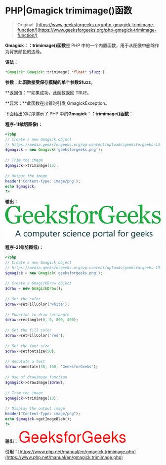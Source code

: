 # PHP|Gmagick trimimage()函数

> Original: [https://www.geeksforgeeks.org/php-gmagick-trimimage-function/](https://www.geeksforgeeks.org/php-gmagick-trimimage-function/)

**Gmagick：：trimimage()函数**是 PHP 中的一个内置函数，用于从图像中删除作为背景颜色的边缘。

**语法：**

```php
*Gmagick* Gmagick::trimimage( *float* $fuzz )
```

**参数：**此函数接受保存模糊的单个参数**$fuzz**。

**返回值：**如果成功，此函数返回 TRUE。

**异常：**此函数在出错时引发 GmagickException。

下面给出的程序演示了 PHP 中的**Gmagick：：trimimage()函数**：

**程序-1(裁切图像)：**

```php
<?php
// Create a new Gmagick object
// https://media.geeksforgeeks.org/wp-content/uploads/geeksforgeeks-13.png
$gmagick = new Gmagick('geeksforgeeks.png');

// Trim the image
$gmagick->trimimage(10);

// Output the image  
header('Content-type: image/png');  
echo $gmagick;  
?>
```

**输出：**
![](img/df23d391550ada422b149452d95ffbac.png)

**程序-2(修剪图纸)：**

```php
<?php
// Create a new Gmagick object
// https://media.geeksforgeeks.org/wp-content/uploads/geeksforgeeks-13.png
$gmagick = new Gmagick('geeksforgeeks.png');

// Create a GmagickDraw object
$draw = new GmagickDraw();

// Set the color
$draw->setFillColor('white');

// Function to draw rectangle
$draw->rectangle(0, 0, 800, 400);

// Set the fill color
$draw->setFillColor('red');

// Set the font size
$draw->setfontsize(50);

// Annotate a text
$draw->annotate(30, 100, 'GeeksforGeeks');

// Use of drawimage function
$gmagick->drawImage($draw);

// Trim the image
$gmagick->trimimage(10); 

// Display the output image
header("Content-Type: image/png");
echo $gmagick->getImageBlob();
?>
```

**输出：**
![](img/69cea3ed1f9ff86aa112ad54f5658f62.png)

**引用：**[https://www.php.net/manual/en/gmagick.trimimage.php](https://www.php.net/manual/en/gmagick.trimimage.php)